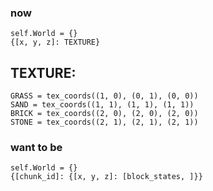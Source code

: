 
### now

```
self.World = {}
{[x, y, z]: TEXTURE}
```

## TEXTURE:

```
GRASS = tex_coords((1, 0), (0, 1), (0, 0))
SAND = tex_coords((1, 1), (1, 1), (1, 1))
BRICK = tex_coords((2, 0), (2, 0), (2, 0))
STONE = tex_coords((2, 1), (2, 1), (2, 1))
```

### want to be

```
self.World = {}
{[chunk_id]: {[x, y, z]: [block_states, ]}}
```
